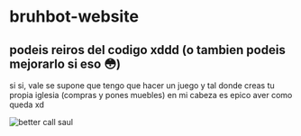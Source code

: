 # bruhbot-website

## podeis reiros del codigo xddd (o tambien podeis mejorarlo si eso 😳)

si si,
vale se supone que tengo que hacer un juego y tal donde creas tu propia iglesia (compras y pones muebles) en mi cabeza es epico aver como queda xd

![better call saul](https://c.tenor.com/bh3FnqaJ9NcAAAAd/better-call-saul-saul-goodman.gif)
